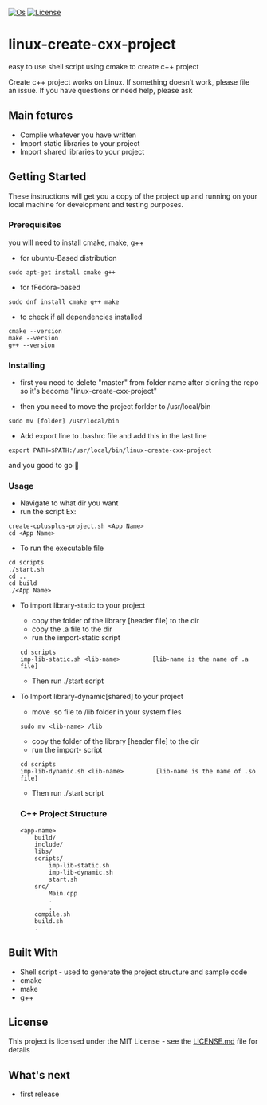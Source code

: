 [![Os](https://img.shields.io/badge/os-linux-green.svg?branch=master)](https://img.shields.io/badge/os-linux-green)
[![License](https://img.shields.io/github/license/sohaibqasem/linux-create-cxx-project)](https://img.shields.io/github/license/sohaibqasem/linux-create-cxx-project)

# linux-create-cxx-project
easy to use shell script using cmake to create c++ project


Create c++ project  works on Linux.
If something doesn’t work, please file an issue.
If you have questions or need help, please ask

## Main fetures
 * Complie whatever you have written
 * Import static libraries to your project
 * Import shared libraries to your project

## Getting Started

These instructions will get you a copy of the project up and running on your local machine for development and testing purposes.


### Prerequisites

you will need to install cmake, make, g++

* for ubuntu-Based distribution
```
sudo apt-get install cmake g++
```
* for fFedora-based
```
sudo dnf install cmake g++ make
```
* to check if all dependencies installed
```
cmake --version
make --version
g++ --version
```

### Installing
* first you need to delete "master" from folder name after cloning the repo
so it's become "linux-create-cxx-project"

* then you need to move the project forlder to /usr/local/bin

```
sudo mv [folder] /usr/local/bin
```

* Add export line to
 .bashrc file and
 add this in the last line
```
export PATH=$PATH:/usr/local/bin/linux-create-cxx-project
```
and you good to go :rocket:

### Usage
* Navigate to what dir you want
* run the script Ex:
```
create-cplusplus-project.sh <App Name>
cd <App Name>
```
* To run the executable file
```
cd scripts
./start.sh
cd ..
cd build
./<App Name>
```
* To import library-static to your project
  * copy the folder of the library [header file] to the <include> dir
  * copy the .a file to the <libs> dir
  * run the import-static script
  ```
  cd scripts
  imp-lib-static.sh <lib-name>         [lib-name is the name of .a file]
  ```
  * Then run ./start script
  
  
* To Import library-dynamic[shared] to your project
  * move .so file to /lib folder in your system files
  ```
  sudo mv <lib-name> /lib
  ```
  * copy the folder of the library [header file] to the <include> dir
  * run the import- script
  ```
  cd scripts
  imp-lib-dynamic.sh <lib-name>         [lib-name is the name of .so file]
  ```
  * Then run ./start script
  
  ### C++ Project Structure
  ```
  <app-name>
      build/
      include/
      libs/
      scripts/
          imp-lib-static.sh
          imp-lib-dynamic.sh
          start.sh
      src/
          Main.cpp
          .
          .
      compile.sh
      build.sh
      .
  ```
  
## Built With

* Shell script - used to generate the project structure and sample code
* cmake
* make
* g++


## License

This project is licensed under the MIT License - see the [LICENSE.md](LICENSE) file for details

## What's next
* first release
